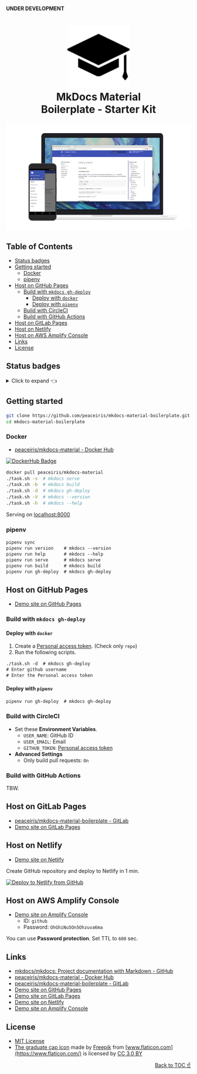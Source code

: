 **UNDER DEVELOPMENT**

<h1 align="center">
<img src="https://raw.githubusercontent.com/peaceiris/mkdocs-material-boilerplate/master/images/graduate-cap.png" alt="Front-End Checklist" width="170">
<br>MkDocs Material<br>Boilerplate - Starter Kit
</h1>

![material.png](https://raw.githubusercontent.com/peaceiris/mkdocs-material-boilerplate/master/images/material.png)


## Table of Contents

<!-- START doctoc generated TOC please keep comment here to allow auto update -->
<!-- DON'T EDIT THIS SECTION, INSTEAD RE-RUN doctoc TO UPDATE -->


- [Status badges](#status-badges)
- [Getting started](#getting-started)
  - [Docker](#docker)
  - [pipenv](#pipenv)
- [Host on GitHub Pages](#host-on-github-pages)
  - [Build with `mkdocs gh-deploy`](#build-with-mkdocs-gh-deploy)
    - [Deploy with `docker`](#deploy-with-docker)
    - [Deploy with `pipenv`](#deploy-with-pipenv)
  - [Build with CircleCI](#build-with-circleci)
  - [Build with GitHub Actions](#build-with-github-actions)
- [Host on GitLab Pages](#host-on-gitlab-pages)
- [Host on Netlify](#host-on-netlify)
- [Host on AWS Amplify Console](#host-on-aws-amplify-console)
- [Links](#links)
- [License](#license)

<!-- END doctoc generated TOC please keep comment here to allow auto update -->


## Status badges

<details>
<summary>Click to expand 👈</summary>

<!-- https://shields.io/ -->
<!-- https://microbadger.com/ -->

- ![license](https://img.shields.io/github/license/peaceiris/mkdocs-material-boilerplate.svg)
- GitHub
    - ![release](https://img.shields.io/github/release/peaceiris/mkdocs-material-boilerplate.svg)
    - ![github release date](https://img.shields.io/github/release-date/peaceiris/mkdocs-material-boilerplate.svg)
    - ![GitHub All Releases](https://img.shields.io/github/downloads/peaceiris/mkdocs-material-boilerplate/total.svg)
    - [![CircleCI status badge](https://circleci.com/gh/peaceiris/mkdocs-material-boilerplate/tree/master.svg?style=svg)](https://circleci.com/gh/peaceiris/mkdocs-material-boilerplate/tree/master)
- GitLab
    - ![Gitlab pipeline status](https://img.shields.io/gitlab/pipeline/peaceiris/mkdocs-material-boilerplate.svg?style=flat)
-  Netlify
    - [![Netlify Status](https://api.netlify.com/api/v1/badges/9c95ccf4-5c1e-447b-8025-dd0b6f8764a5/deploy-status)](https://app.netlify.com/sites/mkdocs-material/deploys)
- Docker
    - ![docker pulls](https://img.shields.io/docker/pulls/peaceiris/mkdocs-material.svg)
    - ![docker stars](https://img.shields.io/docker/stars/peaceiris/mkdocs-material.svg)
    - [![docker image size](https://images.microbadger.com/badges/image/peaceiris/mkdocs-material.svg)](https://microbadger.com/images/peaceiris/mkdocs-material "Get your own image badge on microbadger.com")

</details>


## Getting started

```sh
git clone https://github.com/peaceiris/mkdocs-material-boilerplate.git
cd mkdocs-material-boilerplate
```

### Docker

- [peaceiris/mkdocs-material - Docker Hub]

<!-- https://dockeri.co/ -->
[![DockerHub Badge](https://dockeri.co/image/peaceiris/mkdocs-material)](https://hub.docker.com/r/peaceiris/mkdocs-material)

```sh
docker pull peaceiris/mkdocs-material
./task.sh -s  # mkdocs serve
./task.sh -b  # mkdocs build
./task.sh -d  # mkdocs gh-deploy
./task.sh -V  # mkdocs --version
./task.sh -h  # mkdocs --help
```

Serving on [localhost:8000](http://localhost:8000)

### pipenv

```
pipenv sync
pipenv run version    # mkdocs --version
pipenv run help       # mkdocs --help
pipenv run serve      # mkdocs serve
pipenv run build      # mkdocs build
pipenv run gh-deploy  # mkdocs gh-deploy
```


## Host on GitHub Pages

- [Demo site on GitHub Pages]

### Build with `mkdocs gh-deploy`

#### Deploy with `docker`

1. Create a [Personal access token]. (Check only `repo`)
2. Run the following scripts.

```
./task.sh -d  # mkdocs gh-deploy
# Enter github username
# Enter the Personal access token
```

#### Deploy with `pipenv`

```
pipenv run gh-deploy  # mkdocs gh-deploy
```

### Build with CircleCI

- Set these **Environment Variables**.
    - `USER_NAME`: GitHub ID
    - `USER_EMAIL`: Email
    - `GITHUB_TOKEN`: [Personal access token]
- **Advanced Settings**
    - Only build pull requests: `On`

### Build with GitHub Actions

TBW.


## Host on GitLab Pages

- [peaceiris/mkdocs-material-boilerplate - GitLab]
- [Demo site on GitLab Pages]


## Host on Netlify

- [Demo site on Netlify]

Create GitHub repository and deploy to Netlify in 1 min.

[![Deploy to Netlify from GitHub](https://www.netlify.com/img/deploy/button.svg)](https://app.netlify.com/start/deploy?repository=https://github.com/peaceiris/mkdocs-material-boilerplate)


## Host on AWS Amplify Console

- [Demo site on Amplify Console]
    - ID: `github`
    - Password: `OhGhiNu5On5Ohzuva6ma`

You can use **Password protection**. Set TTL to `600` sec.


## Links

- [mkdocs/mkdocs: Project documentation with Markdown - GitHub]
- [peaceiris/mkdocs-material - Docker Hub]
- [peaceiris/mkdocs-material-boilerplate - GitLab]
- [Demo site on GitHub Pages]
- [Demo site on GitLab Pages]
- [Demo site on Netlify]
- [Demo site on Amplify Console]


## License

- [MIT License](https://github.com/peaceiris/mkdocs-material-boilerplate/blob/master/LICENSE)
- [The graduate cap icon](https://www.flaticon.com/free-icon/graduate-cap_62627) made by [Freepik](https://www.freepik.com/) from [www.flaticon.com](https://www.flaticon.com/) is licensed by [CC 3.0 BY](http://creativecommons.org/licenses/by/3.0/)


<div align="right">
<a href="#table-of-contents">Back to TOC ☝️</a>
</div>


<!-- Internal References -->
<!-- External References -->
[mkdocs/mkdocs: Project documentation with Markdown - GitHub]: https://github.com/mkdocs/mkdocs/
[peaceiris/mkdocs-material - Docker Hub]: https://hub.docker.com/r/peaceiris/mkdocs-material
[peaceiris/mkdocs-material-boilerplate - GitLab]: https://gitlab.com/peaceiris/mkdocs-material-boilerplate
[Demo site on GitHub Pages]: https://peaceiris.github.io/mkdocs-material-boilerplate/
[Demo site on GitLab Pages]: https://peaceiris.gitlab.io/mkdocs-material-boilerplate/
[Demo site on Netlify]: https://mkdocs-material.netlify.com/
[Demo site on Amplify Console]: https://master.d1ymzxwumyxuh1.amplifyapp.com/
[Personal access token]: https://github.com/settings/tokens
